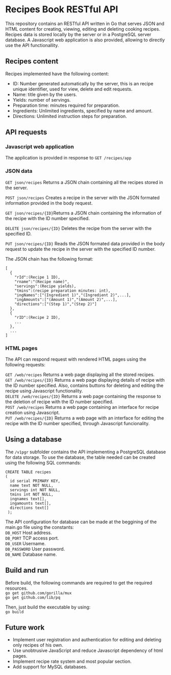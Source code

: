 # Recipes Book RESTful API

This repository contains an RESTful API written in Go that serves JSON and HTML content for creating, viewing, editing and deleting cooking recipes. Recipes data is stored locally by the server or in a PostgreSQL server database. A Javascript web application is also provided, allowing to directly use the API functionallity.

## Recipes content
Recipes implemented have the following content:
- ID: Number generated automatically by the server, this is an recipe unique identifier, used for view, delete and edit requests.
- Name: title given by the users.
- Yields: number of servings.
- Preparation time: minutes required for preparation.
- Ingredients: Unlimited ingredients, specified by name and amount.
- Directions: Unlimited instruction steps for preparation.

## API requests
### Javascript web application
The application is provided in response to `GET /recipes/app`

### JSON data
`GET json/recipes` Returns a JSON chain containing all the recipes stored in the server.

`POST json/recipes` Creates a recipe in the server with the JSON formated information provided in the body request.

`GET json/recipes/{ID}`Returns a JSON chain containing the information of the recipe with the ID number specified.

`DELETE json/recipes/{ID}` Deletes the recipe from the server with the specified ID.

`PUT json/recipes/{ID}` Reads the JSON formated data provided in the body request to update the recipe in the server with the specified ID number.

The JSON chain has the following format:  
```
[  
  {  
    "rId":(Recipe 1 ID),  
    "rname":"(Recipe name)",  
    "servings":(Recipe yields),  
    "tmins":(recipe preparation minutes: int),  
    "ingNames":["(Ingredient 1)","(Ingredient 2)",...],  
    "ingAmounts":["(Amount 1)","(Amount 2)",...],  
    "directions":["(Step 1)","(Step 2)"]  
  },  
  {  
    "rID":(Recipe 2 ID),  
    ...  
  },  
  ...  
]
```
### HTML pages
The API can respond request with rendered HTML pages using the following requests:  


`GET /web/recipes` Returns a web page displaying all the stored recipes.    
`GET /web/recipes/{ID}` Returns a web page displaying details of recipe with the ID number specified. Also, contains buttons for deleting and editing the recipe using Javascript functionality.  
`DELETE /web/recipes/{ID}` Returns a web page containing the response to the deletion of recipe with the ID number specified.  
`POST /web/recipes` Returns a web page containing an interface for recipe creation using Javascript.  
`PUT /web/recipes/{ID}` Returns a web page with an interface for editing the recipe with the ID number specified, through Javascript funcionality.  

## Using a database

The `/v1pgr` subfolder contains the API implementing a PostgreSQL database for data storage. To use the database, the table needed can be created using the following SQL commands:  
```
CREATE TABLE recipes  
(  
  id serial PRIMARY KEY,  
  name text NOT NULL,  
  servings int NOT NULL,  
  tmins int NOT NULL,  
  ingnames text[],  
  ingamounts text[],  
  directions text[]  
 );  
 ```
 The API configuration for database can be made at the beggining of the main.go file using the constants:  
    `DB_HOST` Host address.  
    `DB_PORT` TCP access port.  
    `DB_USER` Username.  
    `DB_PASSWORD` User password.  
    `DB_NAME` Database name.  
    
    
## Build and run

Before build, the following commands are required to get the required resources.  
`go get github.com/gorilla/mux`  
`go get github.com/lib/pq` 


Then, just build the executable by using:  
`go build`


## Future work
- Implement user registration and authentication for editing and deleting only recipes of his own.  
- Use unobtrusive JavaScript and reduce Javascript dependency of html pages.  
- Implement recipe rate system and most popular section.  
- Add support for MySQL databases.  


    
    
 
